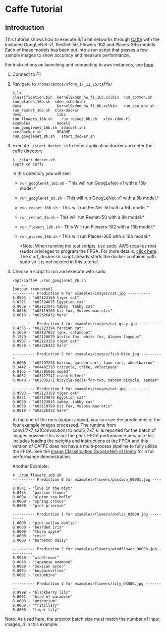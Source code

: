 # Caffe Tutorial

## Introduction
This tutorial shows how to execute 8/16 bit networks through [Caffe][] with the included GoogLeNet-v1, ResNet-50, Flowers-102 and Places-365 models. Each of these models has been put into a run script that passes a few sample images to show accuracy and measure performance.

For instructions on launching and connecting to aws instances, see [here][].

1. Connect to F1
2. Navigate to `/home/centos/xfdnn_17_12_15/caffe/`
	```
	$ ls
	classification.bin  kernelSxdnn_hw_f1_16b.xclbin  run_common.sh         run_places_16b.sh  xdnn_scheduler
	data                kernelSxdnn_hw_f1_8b.xclbin   run_cpu_env.sh        run_resnet_16b.sh  xlnx-docker
	demo                libs                          run_flowers_16b.sh    run_resnet_8b.sh   xlnx-xdnn-f1
	examples            models                        run_googlenet_16b.sh  sdaccel.ini
	execDocker.sh       README                        run_googlenet_8b.sh   start_docker.sh
	```

3. Execute `./start_docker.sh` to enter application docker and enter the caffe directory
	```
	$ ./start_docker.sh
	/opt# cd caffe
	```

	In this directory you will see:
	- `run_googlenet_16b.sh` - This will run GoogLeNet-v1 with a 16b model.*
	- `run_googlenet_8b.sh`   - This will run GoogLeNet-v1 with a 8b model.*
	- `run_resnet_16b.sh`   - This will run ResNet-50 with a 16b model.*
	- `run_resnet_8b.sh`   - This will run Resnet-50 with a 8b model.*
	- `run_flowers_16b.sh`    - This Will run Flowers-102 with a 16b model.*
	- `run_places_16b.sh`    - This will run Places-365 with a 16b model.*

        \*Note: When running the test scripts, use sudo. AWS requires root (sudo) privileges to program the FPGA. For more details, [click here][].  The start_docker.sh script already starts the docker container with sudo so it is not needed in this tutorial.

4. Choose a script to run and execute with sudo:
	```
	/opt/caffe# ./run_googlenet_8b.sh
        ...
	[output truncated]
	---------- Prediction 0 for examples/images/cat.jpg ----------
	0.9593 - "n02123159 tiger cat"
	0.0271 - "n02124075 Egyptian cat"
	0.0039 - "n02123045 tabby, tabby cat"
	0.0038 - "n02119789 kit fox, Vulpes macrotis"
	0.0018 - "n02326432 hare"

	---------- Prediction 1 for examples/images/cat_gray.jpg ----------
	0.4355 - "n02123394 Persian cat"
	0.1659 - "n02127052 lynx, catamount"
	0.1579 - "n02120079 Arctic fox, white fox, Alopex lagopus"
	0.0907 - "n02123159 tiger cat"
	0.0879 - "n02326432 hare"

	---------- Prediction 2 for examples/images/fish-bike.jpg ----------
	0.6006 - "n02797295 barrow, garden cart, lawn cart, wheelbarrow"
	0.3442 - "n04482393 tricycle, trike, velocipede"
	0.0165 - "n03785016 moped"
	0.0062 - "n03127747 crash helmet"
	0.0040 - "n02835271 bicycle-built-for-two, tandem bicycle, tandem"

	---------- Prediction 3 for examples/images/cat.jpg ----------
	0.9593 - "n02123159 tiger cat"
	0.0271 - "n02124075 Egyptian cat"
	0.0039 - "n02123045 tabby, tabby cat"
	0.0038 - "n02119789 kit fox, Vulpes macrotis"
	0.0018 - "n02326432 hare"
	```

	At the end of the runs (output above), you can see the predictions of the four example images processed. The runtime from conv1/7x7_s2(Convolution) to pool5_7x7_s1 is reported for the batch of images however this is not the peak FPGA performance because this includes loading the weights and instructions ot the FPGA and this version of CAFFE does not have a multi-process pipeline to fully utilize the FPGA.  See the [Image Classification GoogLeNet-v1 Demo][] for a full performance demonstration.

	Another Example:
	```
	# ./run_flowers_16b.sh
	---------- Prediction 0 for examples/flowers/passion_00001.jpg ----------
	0.9541 - "love in the mist"
	0.0455 - "passion flower"
	0.0004 - "alpine sea holly"
	0.0000 - "spring crocus"
	0.0000 - "pink primrose"

	---------- Prediction 1 for examples/flowers/dahlia_03000.jpg ----------
	1.0000 - "pink-yellow dahlia"
	0.0000 - "bearded iris"
	0.0000 - "thorn apple"
	0.0000 - "rose"
	0.0000 - "barbeton daisy"

	---------- Prediction 2 for examples/flowers/windflower_06000.jpg ----------
	0.9940 - "windflower"
	0.0046 - "japanese anemone"
	0.0009 - "mexican aster"
	0.0004 - "bougainvillea"
	0.0001 - "columbine"

	---------- Prediction 3 for examples/flowers/lily_08000.jpg ----------
	0.9999 - "blackberry lily"
	0.0001 - "bird of paradise"
	0.0000 - "anthurium"
	0.0000 - "fritillary"
	0.0000 - "tiger lily"
	```

Note: As used here, the prototxt batch size must match the number of input images, 4 in this example.

[Caffe]: http://caffe.berkeleyvision.org
[Image Classification GoogLeNet-v1 Demo]:image_classification.md
[here]: launching_instance.md
[click here]: https://github.com/aws/aws-fpga/blob/master/sdk/userspace/fpga_mgmt_tools/README.md#sudo-or-root-privileges
